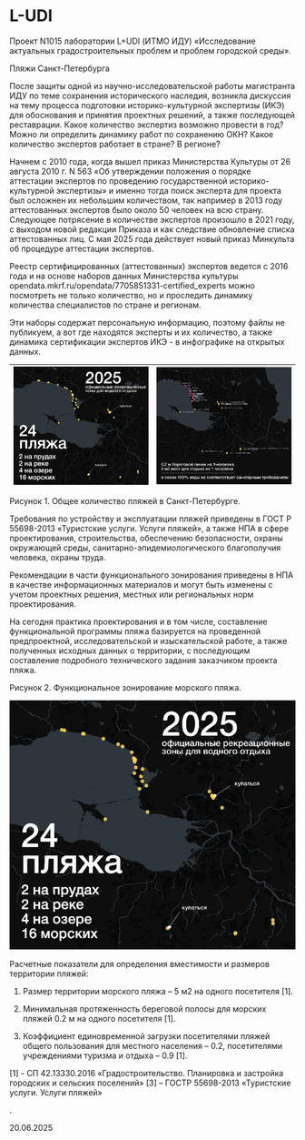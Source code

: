 # L-UDI

Проект N1015 лаборатории L+UDI (ИТМО ИДУ) «Исследование актуальных градостроительных проблем и проблем городской среды».

Пляжи Санкт-Петербурга

После защиты одной из научно-исследовательской работы магистранта ИДУ по теме сохранения исторического наследия, возникла дискуссия на тему процесса подготовки историко-культурной экспертизы (ИКЭ) для обоснования и принятия проектных решений, а также последующей реставрации. Какое количество экспертиз возможно провести в год?  Можно ли определить динамику работ по сохранению ОКН? Какое количество экспертов работает в стране?  В регионе?

Начнем с 2010 года, когда вышел приказ Министерства Культуры от 26 августа 2010 г. N 563 «Об утверждении положения о порядке аттестации экспертов по проведению государственной историко-культурной экспертизы» и именно тогда поиск эксперта для проекта был осложнен их небольшим количеством, так например в 2013 году аттестованных экспертов было около 50 человек на всю страну.
Следующее потрясение в количестве экспертов произошло в 2021 году, с выходом новой редакции Приказа и как следствие обновление списка аттестованных лиц. С мая 2025 года действует новый приказ Минкульта об процедуре аттестации экспертов.

Реестр сертифицированных (аттестованных) экспертов ведется с 2016 года и на основе наборов данных Министерства культуры opendata.mkrf.ru/opendata/7705851331-certified\_experts можно посмотреть не только количество, но и проследить динамику количества специалистов по стране и регионам.

Эти наборы содержат персональную информацию, поэтому файлы не публикуем, а вот где находятся эксперты и их количество, а также динамика сертификации экспертов ИКЭ - в инфографике на открытых данных.

| ![Рисунок 1](images/n1015_img_2.png) | ![Рисунок_2](images/n1015_img_3.png) |
|--------------------------------|--------------------------------|

Рисунок 1. Общее количество пляжей в Санкт-Петербурге.

Требования по устройству и эксплуатации пляжей приведены в ГОСТ Р 55698-2013 «Туристские услуги. Услуги пляжей», а также НПА в сфере проектирования, строительства, обеспечению безопасности, охраны окружающей среды, санитарно-эпидемиологического благополучия человека, охраны труда.

Рекомендации в части функционального зонирования приведены в НПА в качестве информационных материалов и могут быть изменены с учетом проектных решения, местных или региональных норм проектирования.

На сегодня практика проектирования и в том числе, составление функциональной программы пляжа базируется на проведенной предпроектной, исследовательской и изыскательской работе, а также полученных исходных данных о территории, с последующим составление подробного технического задания заказчиком проекта пляжа.

Рисунок 2. Функциональное зонирование морского пляжа.

![Рисунок 2](images/n1015_img_2.png)

Расчетные показатели для определения вместимости и размеров территории пляжей:

1. Размер территории морского пляжа – 5 м2 на одного посетителя \[1].

2. Минимальная протяженность береговой полосы для морских пляжей 0.2 м на одного посетителя \[1].

3. Коэффициент единовременной загрузки посетителями пляжей общего пользования для местного населения – 0.2, посетителями учреждениями туризма и отдыха – 0.9 \[1].

\[1] - СП 42.13330.2016 «Градостроительство. Планировка и застройка городских и сельских поселений»
\[3] – ГОСТР 55698-2013 «Туристские услуги. Услуги пляжей»

.

20.06.2025
